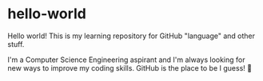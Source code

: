 # hello-world
Hello world! This is my learning repository for GitHub "language" and other stuff. 

I'm a Computer Science Engineering aspirant and I'm always looking for new ways to improve my coding skills. GitHub is the place to be I guess! :rocket:
